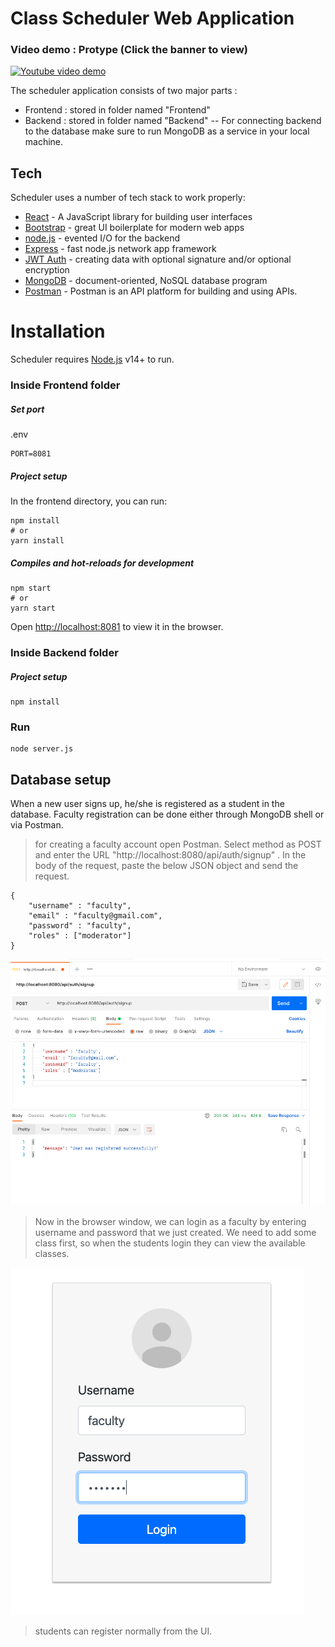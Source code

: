 # Class Scheduler Web Application
### Video demo : Protype (Click the banner to view)

[![Youtube video demo](https://img.youtube.com/vi/fsUws3citjA/0.jpg)](https://www.youtube.com/watch?v=fsUws3citjA)


The scheduler application consists of two major parts :

- Frontend : stored in folder named "Frontend"
- Backend : stored in folder named "Backend"
-- For connecting backend to the database make sure to run MongoDB as a service in your local machine.


## Tech

Scheduler uses a number of tech stack to work properly:

- [React](https://reactjs.org/) - A JavaScript library for building user interfaces
- [Bootstrap](https://getbootstrap.com/) - great UI boilerplate for modern web apps
- [node.js](node.js) - evented I/O for the backend
- [Express](http://expressjs.com) - fast node.js network app framework
- [JWT Auth](https://jwt.io/) - creating data with optional signature and/or optional encryption
- [MongoDB](https://www.mongodb.com/) - document-oriented, NoSQL database program
- [Postman](https://www.postman.com/) - Postman is an API platform for building and using APIs.

# Installation

Scheduler requires [Node.js](https://nodejs.org/) v14+ to run.

### Inside Frontend folder
##### Set port
.env
```
PORT=8081
```
##### Project setup

In the frontend directory, you can run:

```
npm install
# or
yarn install
```


##### Compiles and hot-reloads for development


```
npm start
# or
yarn start
```

Open [http://localhost:8081](http://localhost:8081) to view it in the browser.

### Inside Backend folder

##### Project setup
```
npm install
```

### Run
```
node server.js
```

## Database setup

When a new user signs up, he/she is registered as a student in the database. Faculty registration can be done either through MongoDB shell or via Postman. 

> for creating a faculty account open Postman. Select method as POST and enter the URL "http://localhost:8080/api/auth/signup" . In the body of the request, paste the below JSON object and send the request.
```
{
    "username" : "faculty",
    "email" : "faculty@gmail.com",
    "password" : "faculty",
    "roles" : ["moderator"]
}
```
![postman-faculty-signup](postman-faculty-signup.png)

> Now in the browser window, we can login as a faculty by entering username and password that we just created. We need to add some class first, so when the students login they can view the available classes. 

![faculty-login](faculty-login.png)

> students can register normally from the UI. 


